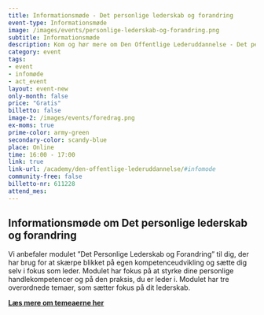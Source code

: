 ```yaml
---
title: Informationsmøde - Det personlige lederskab og forandring
event-type: Informationsmøde
image: /images/events/personlige-lederskab-og-forandring.png
subtitle: Informationsmøde
description: Kom og hør mere om Den Offentlige Lederuddannelse - Det personlige lederskab og forandring. Vi anbefaler modulet ”Det Personlige Lederskab og Forandring” til dig, der har brug for at skærpe blikket på egen kompetenceudvikling og sætte dig selv i fokus som leder.
category: event
tags:
- event
- infomøde
- act_event
layout: event-new
only-month: false
price: "Gratis"
billetto: false
image-2: /images/events/foredrag.png
ex-moms: true
prime-color: army-green
secondary-color: scandy-blue
place: Online
time: 16:00 - 17:00
link: true
link-url: /academy/den-offentlige-lederuddannelse/#infomode
community-free: false
billetto-nr: 611228
attend_mes:
---
```


## Informationsmøde om Det personlige lederskab og forandring

Vi anbefaler modulet ”Det Personlige Lederskab og Forandring” til dig, der har brug for at skærpe blikket på egen kompetenceudvikling og sætte dig selv i fokus som leder. Modulet har fokus på at styrke dine personlige handlekompetencer og på den praksis, du er leder i. Modulet har tre overordnede temaer, som sætter fokus på dit lederskab.

<ins>**[Læs mere om temeaerne her](/academy/den-offentlige-lederuddannelse/)**</ins>

